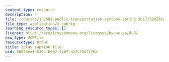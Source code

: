 ```yaml
---
content_type: resource
description: ''
file: /courses/1-258j-public-transportation-systems-spring-2017/58023eaf5364b60732b7a17c75d7176e_FTwuE36SUA.srt
file_type: application/x-subrip
learning_resource_types: []
license: https://creativecommons.org/licenses/by-nc-sa/4.0/
ocw_type: OCWFile
resourcetype: Other
title: 3play caption file
uid: 58023eaf-5364-b607-32b7-a17c75d7176e
---
```

